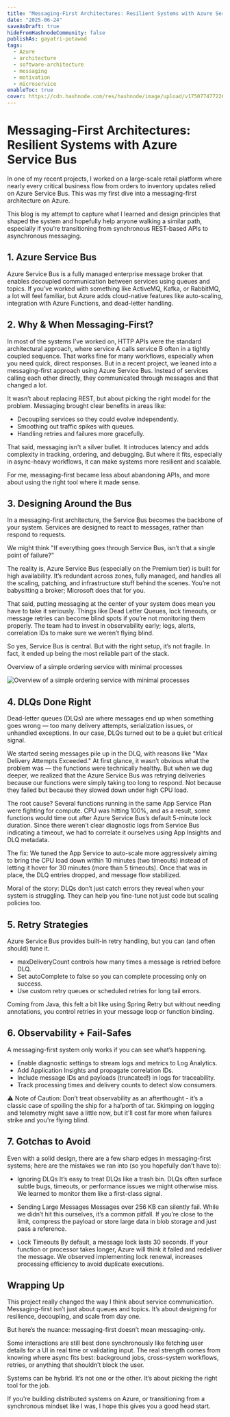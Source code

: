```yaml
---
title: "Messaging-First Architectures: Resilient Systems with Azure Service Bus"
date: "2025-06-24"
saveAsDraft: true
hideFromHashnodeCommunity: false
publishAs: gayatri-potawad
tags:
  - Azure
  - architecture
  - software-architecture
  - messaging
  - motivation
  - microservice
enableToc: true
cover: https://cdn.hashnode.com/res/hashnode/image/upload/v1750774772267/_rMXC2BJP.jpg?auto=format
---
```


# Messaging-First Architectures: Resilient Systems with Azure Service Bus 


In one of my recent projects, I worked on a large-scale retail platform where nearly every critical business flow from orders to inventory updates relied on Azure Service Bus. This was my first dive into a messaging-first architecture on Azure. 

This blog is my attempt to capture what I learned and design principles that shaped the system and hopefully help anyone walking a similar path, especially if you’re transitioning from synchronous REST-based APIs to asynchronous messaging. 

 
## 1. Azure Service Bus 

Azure Service Bus is a fully managed enterprise message broker that enables decoupled communication between services using queues and topics. 
If you’ve worked with something like ActiveMQ, Kafka, or RabbitMQ, a lot will feel familiar, but Azure adds cloud-native features like auto-scaling, integration with Azure Functions, and dead-letter handling. 


## 2. Why & When Messaging-First? 

In most of the systems I’ve worked on, HTTP APIs were the standard architectural approach, where service A calls service B often in a tightly coupled sequence. That works fine for many workflows, especially when you need quick, direct responses. But in a recent project, we leaned into a messaging-first approach using Azure Service Bus. Instead of services calling each other directly, they communicated through messages and that changed a lot. 

It wasn’t about replacing REST, but about picking the right model for the problem. 
Messaging brought clear benefits in areas like: 
- Decoupling services so they could evolve independently.
- Smoothing out traffic spikes with queues.
- Handling retries and failures more gracefully. 

That said, messaging isn't a silver bullet. It introduces latency and adds complexity in tracking, ordering, and debugging. 
But where it fits, especially in async-heavy workflows, it can make systems more resilient and scalable. 

For me, messaging-first became less about abandoning APIs, and more about using the right tool where it made sense. 


## 3. Designing Around the Bus 

In a messaging-first architecture, the Service Bus becomes the backbone of your system. Services are designed to react to messages, rather than respond to requests.

We might think "If everything goes through Service Bus, isn’t that a single point of failure?” 

The reality is, Azure Service Bus (especially on the Premium tier) is built for high availability. 
It’s redundant across zones, fully managed, and handles all the scaling, patching, and infrastructure stuff behind the scenes. 
You’re not babysitting a broker; Microsoft does that for you. 

That said, putting messaging at the center of your system does mean you have to take it seriously. 
Things like Dead Letter Queues, lock timeouts, or message retries can become blind spots if you’re not monitoring them properly. 
The team had to invest in observability early; logs, alerts, correlation IDs to make sure we weren’t flying blind. 

So yes, Service Bus is central. But with the right setup, it’s not fragile. In fact, it ended up being the most reliable part of the stack.

Overview of a simple ordering service with minimal processes 

![Overview of a simple ordering service with minimal processes ](https://cdn.hashnode.com/res/hashnode/image/upload/v1750763150332/cwv8WTrXn.png?auto=format)


## 4. DLQs Done Right 

Dead-letter queues (DLQs) are where messages end up when something goes wrong — too many delivery attempts, serialization issues, or unhandled exceptions. 
In our case, DLQs turned out to be a quiet but critical signal. 

We started seeing messages pile up in the DLQ, with reasons like "Max Delivery Attempts Exceeded." At first glance, it wasn’t obvious what the problem was — the functions were technically healthy. But when we dug deeper, we realized that the Azure Service Bus was retrying deliveries because our functions were simply taking too long to respond. 
Not because they failed but because they slowed down under high CPU load. 

The root cause? Several functions running in the same App Service Plan were fighting for compute. 
CPU was hitting 100%, and as a result, some functions would time out after Azure Service Bus’s default 5-minute lock duration. 
Since there weren’t clear diagnostic logs from Service Bus indicating a timeout, we had to correlate it ourselves using App Insights and DLQ metadata. 

The fix: We tuned the App Service to auto-scale more aggressively aiming to bring the CPU load down within 10 minutes (two timeouts) instead of letting it hover for 30 minutes (more than 5 timeouts). 
Once that was in place, the DLQ entries dropped, and message flow stabilized. 

Moral of the story: DLQs don’t just catch errors they reveal when your system is struggling. 
They can help you fine-tune not just code but scaling policies too. 


## 5. Retry Strategies 

Azure Service Bus provides built-in retry handling, but you can (and often should) tune it. 

- maxDeliveryCount controls how many times a message is retried before DLQ. 
- Set autoComplete to false so you can complete processing only on success. 
- Use custom retry queues or scheduled retries for long tail errors. 

Coming from Java, this felt a bit like using Spring Retry but without needing annotations, you control retries in your message loop or function binding. 


## 6. Observability + Fail-Safes 

A messaging-first system only works if you can see what’s happening. 
- Enable diagnostic settings to stream logs and metrics to Log Analytics.
- Add Application Insights and propagate correlation IDs.
- Include message IDs and payloads (truncated!) in logs for traceability.
- Track processing times and delivery counts to detect slow consumers.
  
⚠️ Note of Caution:
Don’t treat observability as an afterthought - it’s a classic case of spoiling the ship for a ha’porth of tar. Skimping on logging and telemetry might save a little now, but it'll cost far more when failures strike and you're flying blind.



## 7. Gotchas to Avoid 

Even with a solid design, there are a few sharp edges in messaging-first systems; here are the mistakes we ran into (so you hopefully don’t have to): 

- Ignoring DLQs 
It’s easy to treat DLQs like a trash bin. DLQs often surface subtle bugs, timeouts, or performance issues we might otherwise miss. We learned to monitor them like a first-class signal. 

- Sending Large Messages 
Messages over 256 KB can silently fail. While we didn’t hit this ourselves, it’s a common pitfall. 
If you’re close to the limit, compress the payload or store large data in blob storage and just pass a reference. 

- Lock Timeouts 
By default, a message lock lasts 30 seconds. If your function or processor takes longer, Azure will think it failed and redeliver the message. We observed implementing lock renewal, increases processing efficiency to avoid duplicate executions. 



## Wrapping Up 

This project really changed the way I think about service communication. Messaging-first isn’t just about queues and topics. It’s about designing for resilience, decoupling, and scale from day one.  

But here’s the nuance: messaging-first doesn’t mean messaging-only. 

Some interactions are still best done synchronously like fetching user details for a UI in real time or validating input. The real strength comes from knowing where async fits best: background jobs, cross-system workflows, retries, or anything that shouldn’t block the user. 

Systems can be hybrid. It’s not one or the other. It’s about picking the right tool for the job. 

If you're building distributed systems on Azure, or transitioning from a synchronous mindset like I was, I hope this gives you a good head start. 
